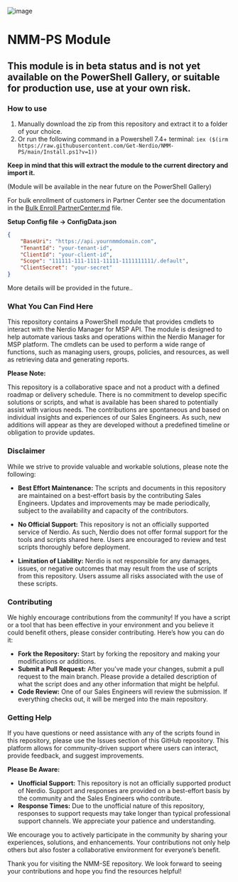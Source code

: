 ![image](https://github.com/Get-Nerdio/NMM-SE/assets/52416805/5c8dd05e-84a7-49f9-8218-64412fdaffaf)

# NMM-PS Module

## This module is in beta status and is not yet available on the PowerShell Gallery, or suitable for production use, use at your own risk.

### How to use

1. Manually download the zip from this repository and extract it to a folder of your choice.
2. Or run the following command in a Powershell 7.4+ terminal: ``` iex ($(irm https://raw.githubusercontent.com/Get-Nerdio/NMM-PS/main/Install.ps1?v=1)) ```

**Keep in mind that this will extract the module to the current directory and import it.**

(Module will be available in the near future on the PowerShell Gallery)

For bulk enrollment of customers in Partner Center see the documentation in the [Bulk Enroll PartnerCenter.md](Bulk%20Enroll%20PartnerCenter.md) file.

**Setup Config file -> ConfigData.json**

```json
{
    "BaseUri": "https://api.yournmmdomain.com",
    "TenantId": "your-tenant-id",
    "ClientId": "your-client-id",
    "Scope": "111111-111-1111-11111-1111111111/.default",
    "ClientSecret": "your-secret"
}
```
More details will be provided in the future..




### What You Can Find Here

This repository contains a PowerShell module that provides cmdlets to interact with the Nerdio Manager for MSP API. The module is designed to help automate various tasks and operations within the Nerdio Manager for MSP platform. The cmdlets can be used to perform a wide range of functions, such as managing users, groups, policies, and resources, as well as retrieving data and generating reports.

**Please Note:**

This repository is a collaborative space and not a product with a defined roadmap or delivery schedule. There is no commitment to develop specific solutions or scripts, and what is available has been shared to potentially assist with various needs. The contributions are spontaneous and based on individual insights and experiences of our Sales Engineers. As such, new additions will appear as they are developed without a predefined timeline or obligation to provide updates.

### Disclaimer
While we strive to provide valuable and workable solutions, please note the following:

- **Best Effort Maintenance:** The scripts and documents in this repository are maintained on a best-effort basis by the contributing Sales Engineers. Updates and improvements may be made periodically, subject to the availability and capacity of the contributors.

- **No Official Support:** This repository is not an officially supported service of Nerdio. As such, Nerdio does not offer formal support for the tools and scripts shared here. Users are encouraged to review and test scripts thoroughly before deployment.

- **Limitation of Liability:** Nerdio is not responsible for any damages, issues, or negative outcomes that may result from the use of scripts from this repository. Users assume all risks associated with the use of these scripts.

### Contributing
We highly encourage contributions from the community! If you have a script or a tool that has been effective in your environment and you believe it could benefit others, please consider contributing. Here’s how you can do it:

- **Fork the Repository:** Start by forking the repository and making your modifications or additions.
- **Submit a Pull Request:** After you've made your changes, submit a pull request to the main branch. Please provide a detailed description of what the script does and any other information that might be helpful.
- **Code Review:** One of our Sales Engineers will review the submission. If everything checks out, it will be merged into the main repository.

### Getting Help

If you have questions or need assistance with any of the scripts found in this repository, please use the Issues section of this GitHub repository. This platform allows for community-driven support where users can interact, provide feedback, and suggest improvements.

**Please Be Aware:**

- **Unofficial Support:** This repository is not an officially supported product of Nerdio. Support and responses are provided on a best-effort basis by the community and the Sales Engineers who contribute.
- **Response Times:** Due to the unofficial nature of this repository, responses to support requests may take longer than typical professional support channels. We appreciate your patience and understanding.

We encourage you to actively participate in the community by sharing your experiences, solutions, and enhancements. Your contributions not only help others but also foster a collaborative environment for everyone’s benefit.

Thank you for visiting the NMM-SE repository. We look forward to seeing your contributions and hope you find the resources helpful!


